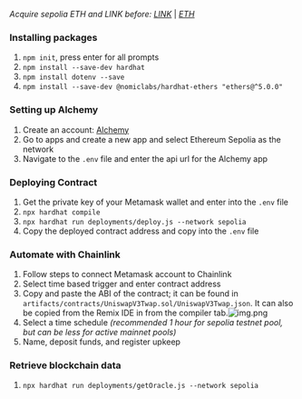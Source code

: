 *Acquire sepolia ETH and LINK before:* [*LINK*](https://faucets.chain.link/sepolia) | [*ETH*](https://sepoliafaucet.com/)
### Installing packages
1. ```npm init```, press enter for all prompts
2. ```npm install --save-dev hardhat```
3. ```npm install dotenv --save```
4. ```npm install --save-dev @nomiclabs/hardhat-ethers "ethers@^5.0.0"```
### Setting up Alchemy
1. Create an account: [Alchemy](https://www.alchemy.com/)
2. Go to apps and create a new app and select Ethereum Sepolia as the network
3. Navigate to the ```.env``` file and enter the api url for the Alchemy app
### Deploying Contract 
1. Get the private key of your Metamask wallet and enter into the ```.env``` 
   file
2. ```npx hardhat compile```
3. ```npx hardhat run deployments/deploy.js --network sepolia```
4. Copy the deployed contract address and copy into the ```.env``` file
### Automate with Chainlink
1. Follow steps to connect Metamask account to Chainlink
2. Select time based trigger and enter contract address
3. Copy and paste the ABI of the contract; it can be found in 
   ```artifacts/contracts/UniswapV3Twap.sol/UniswapV3Twap.json```. It can 
   also be copied from the Remix IDE in from the compiler tab.![img.png](img.png)
4. Select a time schedule *(recommended 1 hour for sepolia testnet pool, but 
   can be less for active mainnet pools)*
5. Name, deposit funds, and register upkeep
### Retrieve blockchain data
1. ```npx hardhat run deployments/getOracle.js --network sepolia```
